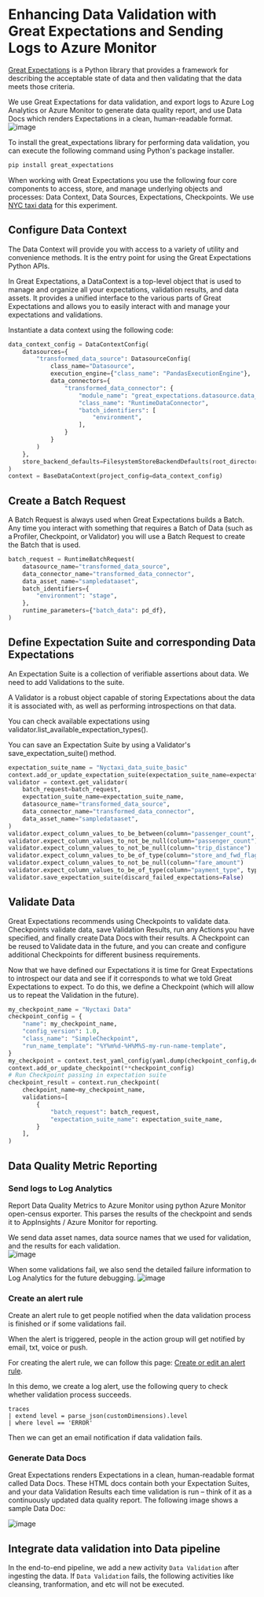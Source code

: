 # Enhancing Data Validation with Great Expectations and Sending Logs to Azure Monitor
[Great Expectations](https://docs.greatexpectations.io/docs/) is a Python library that provides a framework for describing the acceptable state of data and then validating that the data meets those criteria.

We use Great Expectations for data validation, and export logs to Azure Log Analytics or Azure Monitor to generate data quality report, and use Data Docs which renders Expectations in a clean, human-readable format.
![image](https://github.com/cchenshu/Data-validation/assets/49240055/62ef3ad5-5e19-41ec-91e1-4e83f0bcaefc)

To install the great_expectations library for performing data validation, you can execute the following command using Python's package installer.
```sh
pip install great_expectations
```

When working with Great Expectations you use the following four core components to access, store, and manage underlying objects and processes: Data Context, Data Sources, Expectations, Checkpoints.
We use [NYC taxi data](https://www.nyc.gov/site/tlc/about/tlc-trip-record-data.page) for this experiment.

## Configure Data Context 

The Data Context will provide you with access to a variety of utility and convenience methods. It is the entry point for using the Great Expectations Python APIs. 

In Great Expectations, a DataContext is a top-level object that is used to manage and organize all your expectations, validation results, and data assets. It provides a unified interface to the various parts of Great Expectations and allows you to easily interact with and manage your expectations and validations. 

Instantiate a data context using the following code:

```python
data_context_config = DataContextConfig(
    datasources={
        "transformed_data_source": DatasourceConfig(
            class_name="Datasource",
            execution_engine={"class_name": "PandasExecutionEngine"},
            data_connectors={
                "transformed_data_connector": {
                    "module_name": "great_expectations.datasource.data_connector",
                    "class_name": "RuntimeDataConnector",
                    "batch_identifiers": [
                        "environment",
                    ],
                }
            }
        )
    },
    store_backend_defaults=FilesystemStoreBackendDefaults(root_directory=work_path)
)
context = BaseDataContext(project_config=data_context_config)
```

## Create a Batch Request 

A Batch Request is always used when Great Expectations builds a Batch. Any time you interact with something that requires a Batch of Data (such as a Profiler, Checkpoint, or Validator) you will use a Batch Request to create the Batch that is used.

```python
batch_request = RuntimeBatchRequest(
    datasource_name="transformed_data_source",
    data_connector_name="transformed_data_connector",
    data_asset_name="sampledataaset",
    batch_identifiers={
        "environment": "stage",
    },
    runtime_parameters={"batch_data": pd_df},
)
```

## Define Expectation Suite and corresponding Data Expectations 

An Expectation Suite is a collection of verifiable assertions about data. We need to add Validations to the suite. 

A Validator is a robust object capable of storing Expectations about the data it is associated with, as well as performing introspections on that data. 

You can check available expectations using validator.list_available_expectation_types(). 

You can save an Expectation Suite by using a Validator's  save_expectation_suite() method.

```python
expectation_suite_name = "Nyctaxi_data_suite_basic"
context.add_or_update_expectation_suite(expectation_suite_name=expectation_suite_name)
validator = context.get_validator(
    batch_request=batch_request,
    expectation_suite_name=expectation_suite_name,
    datasource_name="transformed_data_source",
    data_connector_name="transformed_data_connector",
    data_asset_name="sampledataaset",
)
validator.expect_column_values_to_be_between(column="passenger_count", min_value=0, max_value=10)
validator.expect_column_values_to_not_be_null(column="passenger_count")
validator.expect_column_values_to_not_be_null(column="trip_distance")
validator.expect_column_values_to_be_of_type(column="store_and_fwd_flag", type_="object")
validator.expect_column_values_to_not_be_null(column="fare_amount")
validator.expect_column_values_to_be_of_type(column="payment_type", type_="int")
validator.save_expectation_suite(discard_failed_expectations=False)
```

## Validate Data 

Great Expectations recommends using Checkpoints to validate data. Checkpoints validate data, save Validation Results, run any Actions you have specified, and finally create Data Docs with their results. A Checkpoint can be reused to Validate data in the future, and you can create and configure additional Checkpoints for different business requirements. 


Now that we have defined our Expectations it is time for Great Expectations to introspect our data and see if it corresponds to what we told Great Expectations to expect. To do this, we define a Checkpoint (which will allow us to repeat the Validation in the future). 

```python
my_checkpoint_name = "Nyctaxi Data"
checkpoint_config = {
    "name": my_checkpoint_name,
    "config_version": 1.0,
    "class_name": "SimpleCheckpoint",
    "run_name_template": "%Y%m%d-%H%M%S-my-run-name-template",
}
my_checkpoint = context.test_yaml_config(yaml.dump(checkpoint_config,default_flow_style=False))
context.add_or_update_checkpoint(**checkpoint_config)
# Run Checkpoint passing in expectation suite
checkpoint_result = context.run_checkpoint(
    checkpoint_name=my_checkpoint_name,
    validations=[
        {
            "batch_request": batch_request,
            "expectation_suite_name": expectation_suite_name,
        }
    ],
)
```

## Data Quality Metric Reporting 

### Send logs to Log Analytics 

Report Data Quality Metrics to Azure Monitor using python Azure Monitor open-census exporter. This parses the results of the checkpoint and sends it to AppInsights / Azure Monitor for reporting. 

We send data asset names, data source names that we used for validation, and the results for each validation.  
![image](https://github.com/cchenshu/Data-validation/assets/49240055/bea9dd8f-c102-40d1-93eb-cf5a64c0b476)

When some validations fail, we also send the detailed failure information to Log Analytics for the future debugging. 
![image](https://github.com/cchenshu/Data-validation/assets/49240055/219bef9b-e51d-4d56-a382-172aa8f29201)

### Create an alert rule 

Create an alert rule to get people notified when the data validation process is finished or if some validations fail. 

When the alert is triggered, people in the action group will get notified by email, txt, voice or push. 

For creating the alert rule, we can follow this page: [Create or edit an alert rule](https://learn.microsoft.com/en-us/azure/azure-monitor/alerts/alerts-create-new-alert-rule?tabs=metric).

In this demo, we create a log alert, use the following query to check whether validation process succeeds.

```
traces
| extend level = parse_json(customDimensions).level
| where level == 'ERROR'
```

Then we can get an email notification if data validation fails.

### Generate Data Docs 

Great Expectations renders Expectations in a clean, human-readable format called Data Docs. These HTML docs contain both your Expectation Suites, and your data Validation Results each time validation is run – think of it as a continuously updated data quality report. The following image shows a sample Data Doc: 

![image](https://github.com/cchenshu/Data-validation/assets/49240055/26230b18-a4d0-4c1d-8da2-919ab6aecc95)

## Integrate data validation into Data pipeline 

In the end-to-end pipeline, we add a new activity `Data Validation` after ingesting the data. If `Data Validation` fails, the following activities like cleansing, tranformation, and etc will not be executed. 
